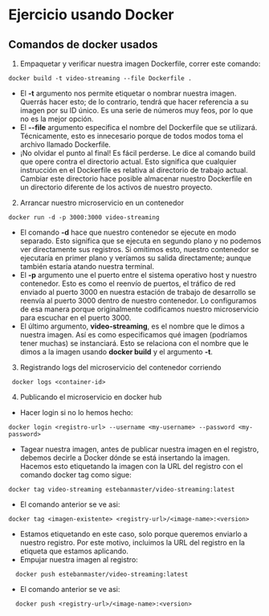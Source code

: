 # Ejercicio usando Docker

## Comandos de docker usados

1. Empaquetar y verificar nuestra imagen Dockerfile, correr este comando:

```docker
docker build -t video-streaming --file Dockerfile .
```

- El **-t** argumento nos permite etiquetar o nombrar nuestra imagen. Querrás hacer esto; de lo contrario, tendrá que hacer referencia a su imagen por su ID único. Es una serie de números muy feos, por lo que no es la mejor opción.
- El **--file** argumento especifica el nombre del Dockerfile que se utilizará. Técnicamente, esto es innecesario porque de todos modos toma el archivo llamado Dockerfile.
- ¡No olvidar el punto al final! Es fácil perderse. Le dice al comando build que opere contra el directorio actual. Esto significa que cualquier instrucción en el Dockerfile es relativa al directorio de trabajo actual. Cambiar este directorio hace posible almacenar nuestro Dockerfile en un directorio diferente de los activos de nuestro proyecto.

2. Arrancar nuestro microservicio en un contenedor

```docker
docker run -d -p 3000:3000 video-streaming
```

- El comando **-d** hace que nuestro contenedor se ejecute en modo separado. Esto significa que se ejecuta en segundo plano y no podemos ver directamente sus registros. Si omitimos esto, nuestro contenedor se ejecutaría en primer plano y veríamos su salida directamente; aunque también estaría atando nuestra terminal.
- El **-p** argumento une el puerto entre el sistema operativo host y nuestro contenedor. Esto es como el reenvío de puertos, el tráfico de red enviado al puerto 3000 en nuestra estación de trabajo de desarrollo se reenvía al puerto 3000 dentro de nuestro contenedor. Lo configuramos de esa manera porque originalmente codificamos nuestro microservicio para escuchar en el puerto 3000.
- El último argumento, **video-streaming**, es el nombre que le dimos a nuestra imagen. Así es como especificamos qué imagen (podríamos tener muchas) se instanciará. Esto se relaciona con el nombre que le dimos a la imagen usando **docker build** y el argumento **-t**.

3. Registrando logs del microservicio del contenedor corriendo

```docker
 docker logs <container-id>
```

4. Publicando el microservicio en docker hub

- Hacer login si no lo hemos hecho:

```docker
docker login <registro-url> --username <my-username> --password <my-password>
```

- Tagear nuestra imagen, antes de publicar nuestra imagen en el registro, debemos decirle a Docker dónde se está insertando la imagen. Hacemos esto etiquetando la imagen con la URL del registro con el comando docker tag como sigue:

```docker
docker tag video-streaming estebanmaster/video-streaming:latest
```

- El comando anterior se ve asi:

```docker
docker tag <imagen-existente> <registry-url>/<image-name>:<version>
```

- Estamos etiquetando en este caso, solo porque queremos enviarlo a nuestro registro. Por este motivo, incluimos la URL del registro en la etiqueta que estamos aplicando.
- Empujar nuestra imagen al registro:

```docker
  docker push estebanmaster/video-streaming:latest
```

- El comando anterior se ve asi:

```docker
  docker push <registry-url>/<image-name>:<version>
```
